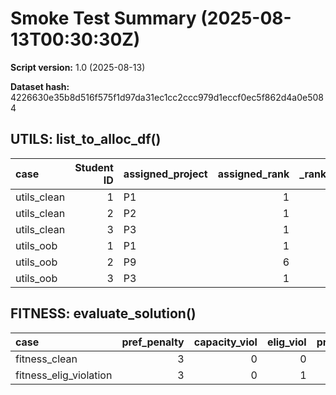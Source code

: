 # Smoke Test Summary (2025-08-13T00:30:30Z)
**Script version:** 1.0 (2025-08-13)

**Dataset hash:** 4226630e35b8d516f575f1d97da31ec1cc2ccc979d1eccf0ec5f862d4a0e5084

## UTILS: list_to_alloc_df()
| case        |   Student ID | assigned_project   |   assigned_rank |   _rank_oob_violation |
|:------------|-------------:|:-------------------|----------------:|----------------------:|
| utils_clean |            1 | P1                 |               1 |                     0 |
| utils_clean |            2 | P2                 |               1 |                     0 |
| utils_clean |            3 | P3                 |               1 |                     0 |
| utils_oob   |            1 | P1                 |               1 |                     0 |
| utils_oob   |            2 | P9                 |               6 |                     1 |
| utils_oob   |            3 | P3                 |               1 |                     0 |

## FITNESS: evaluate_solution()
| case                   |   pref_penalty |   capacity_viol |   elig_viol |   proj_underfill |   sup_underfill |   under_cap |   total |   gini_satisfaction |
|:-----------------------|---------------:|----------------:|------------:|-----------------:|----------------:|------------:|--------:|--------------------:|
| fitness_clean          |              3 |               0 |           0 |                0 |               0 |           0 |       3 |                   0 |
| fitness_elig_violation |              3 |               0 |           1 |                0 |               0 |           0 |    1003 |                   0 |